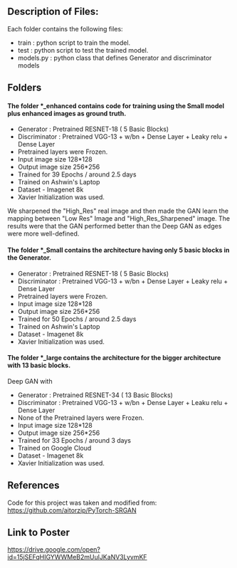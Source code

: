 ## Description of Files:

Each folder contains the following files:
- train : python script to train the model.
- test : python script to test the trained model.
- models.py : python class that defines Generator and discriminator models

## Folders

#### The folder \*_enhanced contains code for training using the Small model plus enhanced images as ground truth.

- Generator : Pretrained RESNET-18 ( 5 Basic Blocks)
- Discriminator : Pretrained VGG-13 + w/bn + Dense Layer + Leaky relu  + Dense Layer
- Pretrained layers were Frozen.
- Input image size 128*128
- Output image size 256*256
- Trained for 39 Epochs / around 2.5 days
- Trained on Ashwin's Laptop
- Dataset - Imagenet 8k
- Xavier Initialization was used.

We sharpened the "High_Res" real image and then made the GAN learn the mapping between "Low Res" Image and "High_Res_Sharpened" image. The results were that the GAN performed better than the Deep GAN as edges were more well-defined.

#### The folder \*_Small contains the architecture having only 5 basic blocks in the Generator.

- Generator : Pretrained RESNET-18 ( 5 Basic Blocks)
- Discriminator : Pretrained VGG-13 + w/bn + Dense Layer + Leaky relu  + Dense Layer
- Pretrained layers were Frozen.
- Input image size 128*128
- Output image size 256*256
- Trained for 50 Epochs / around 2.5 days
- Trained on Ashwin's Laptop
- Dataset - Imagenet 8k
- Xavier Initialization was used.

#### The folder \*_large contains the architecture for the bigger architecture with 13 basic blocks.
Deep GAN with
- Generator : Pretrained RESNET-34 ( 13 Basic Blocks)
- Discriminator : Pretrained VGG-13 + w/bn + Dense Layer + Leaku  relu  + Dense Layer
- None of the Pretrained layers were Frozen.
- Input image size 128*128
- Output image size 256*256
- Trained for 33 Epochs / around 3 days
- Trained on Google Cloud
- Dataset - Imagenet 8k
- Xavier Initialization was used.

## References
Code for this project was taken and modified from:
https://github.com/aitorzip/PyTorch-SRGAN

## Link to Poster
https://drive.google.com/open?id=15jSEFqHIGYWWMeB2mUulJKaNV3LyvmKF
